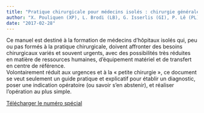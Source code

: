 ```yaml
---
title: "Pratique chirurgicale pour médecins isolés : chirurgie générale et viscérale"
author: "X. Pouliquen (XP), L. Brodi (LB), G. Isserlis (GI), P. Lê (PL), J. P.  Lechaux (JPL), G. Pascal (GP), F. Pernin (FP), Chirurgie solidaire"
date: "2017-02-28"
---
```


<div class="teaser"><p>Ce manuel est destiné à la formation de médecins d’hôpitaux isolés qui, peu ou pas formés à la pratique chirurgicale, doivent affronter des besoins chirurgicaux variés et souvent urgents, avec des possibilités très réduites en matière de ressources humaines, d’équipement matériel et de transfert en centre de référence.<br />
Volontairement réduit aux urgences et à la « petite chirurgie », ce document se veut seulement un guide pratique et explicatif pour établir un diagnostic, poser une indication opératoire (ou savoir s’en abstenir), et réaliser l’opération au plus simple.</p></div>

<a href="CS_ManuelChirViscGenV6.pdf" target="_blank">Télécharger le numéro spécial</a>